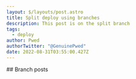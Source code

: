 ```yaml
---
layout: $/layouts/post.astro
title: Split deploy using branches
description: This post is on the split branch
tags:
  - deploy
author: Pwed
authorTwitter: "@GenuinePwed"
date: 2022-08-31T03:55:00.427Z
---
```

\## Branch posts